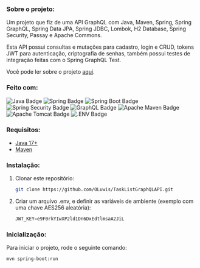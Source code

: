 ### Sobre o projeto:

Um projeto que fiz de uma API GraphQL com Java, Maven, Spring, Spring GraphQL, Spring Data JPA, Spring JDBC, Lombok, H2 Database, Spring Security, Passay e Apache Commons.

Esta API possui consultas e mutações para cadastro, login e CRUD, tokens JWT para autenticação, criptografia de senhas, também possui testes de integração feitas com o Spring GraphQL Test.

Você pode ler sobre o projeto [aqui](https://medium.com/@luwis/list/criando-uma-api-graphql-com-java-spring-boot-16ce75e1b7ad).

### Feito com:

![Java Badge](https://img.shields.io/badge/java-%23ED8B00.svg?style=for-the-badge&logo=openjdk&logoColor=white)
![Spring Badge](https://img.shields.io/badge/Spring-6DB33F?logo=spring&logoColor=fff&style=for-the-badge)
![Spring Boot Badge](https://img.shields.io/badge/Spring%20Boot-6DB33F?logo=springboot&logoColor=fff&style=for-the-badge)
![Spring Security Badge](https://img.shields.io/badge/Spring%20Security-6DB33F?logo=springsecurity&logoColor=fff&style=for-the-badge)
![GraphQL Badge](https://img.shields.io/badge/GraphQL-E10098?logo=graphql&logoColor=fff&style=for-the-badge)
![Apache Maven Badge](https://img.shields.io/badge/Apache%20Maven-C71A36?logo=apachemaven&logoColor=fff&style=for-the-badge)
![Apache Tomcat Badge](https://img.shields.io/badge/Apache%20Tomcat-F8DC75?logo=apachetomcat&logoColor=000&style=for-the-badge)
![.ENV Badge](https://img.shields.io/badge/.ENV-ECD53F?logo=dotenv&logoColor=000&style=for-the-badge)

### Requisitos:

* [Java 17+](https://java.com/pt-BR/)
* [Maven](https://maven.apache.org/)

### Instalação:

1. Clonar este repositório:
   ```sh
   git clone https://github.com/OLuwis/TaskListGraphQLAPI.git
   ```

2. Criar um arquivo .env, e definir as variáveis de ambiente (exemplo com uma chave AES256 aleatória):
   ```js
   JWT_KEY=e9F0rkYIwXP2ld1Dn6DxEdtlmsaA2JiL
   ```

### Inicialização:

Para iniciar o projeto, rode o seguinte comando:

   ```sh
   mvn spring-boot:run
   ```

